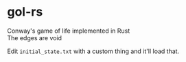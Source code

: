 # gol-rs

Conway's game of life implemented in Rust  
The edges are void  

Edit `initial_state.txt` with a custom thing and it'll load that.
